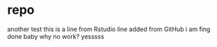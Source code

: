 # repo
another test
this is a line from Rstudio
line added from GitHub
i am fing done baby
why no work?
yesssss
